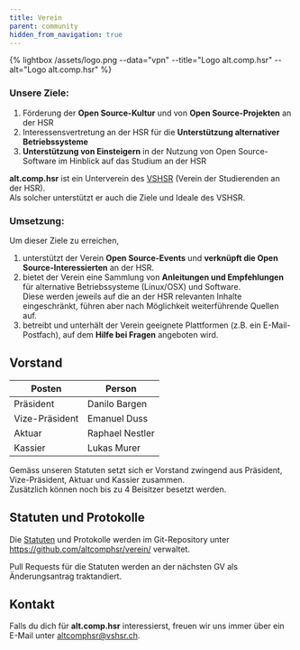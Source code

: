 ```yaml
---
title: Verein
parent: community
hidden_from_navigation: true
---
```


{% lightbox /assets/logo.png --data="vpn" --title="Logo alt.comp.hsr" --alt="Logo alt.comp.hsr" %}

### Unsere Ziele:

1. Förderung der **Open Source-Kultur** und von **Open Source-Projekten** an der HSR
2. Interessensvertretung an der HSR für die **Unterstützung alternativer Betriebssysteme**
3. **Unterstützung von Einsteigern** in der Nutzung von Open Source-Software im Hinblick auf das Studium an der HSR

**alt.comp.hsr** ist ein Unterverein des [VSHSR](http://www.vshsr.ch/) (Verein der Studierenden an der HSR).  
Als solcher unterstützt er auch die Ziele und Ideale des VSHSR.


### Umsetzung:

Um dieser Ziele zu erreichen,

1. unterstützt der Verein **Open Source-Events** und **verknüpft die Open Source-Interessierten** an der HSR.
2. bietet der Verein eine Sammlung von **Anleitungen und Empfehlungen** für alternative Betriebssysteme (Linux/OSX) und Software.  
   Diese werden jeweils auf die an der HSR relevanten Inhalte eingeschränkt, führen aber nach Möglichkeit weiterführende Quellen auf.
3. betreibt und unterhält der Verein geeignete Plattformen (z.B. ein E-Mail-Postfach), auf dem **Hilfe bei Fragen** angeboten wird.


## Vorstand

Posten | Person
------ | ------
Präsident | Danilo Bargen
Vize-Präsident | Emanuel Duss
Aktuar  | Raphael Nestler
Kassier | Lukas Murer

Gemäss unseren Statuten setzt sich er Vorstand zwingend aus Präsident, Vize-Präsident, Aktuar und Kassier zusammen.  
Zusätzlich können noch bis zu 4 Beisitzer besetzt werden.

## Statuten und Protokolle

Die [Statuten](/assets/verein/statuten.pdf) und Protokolle werden im Git-Repository unter <https://github.com/altcomphsr/verein/> verwaltet.

Pull Requests für die Statuten werden an der nächsten GV als Änderungsantrag traktandiert.

## Kontakt

Falls du dich für **alt.comp.hsr** interessierst, freuen wir uns immer über ein E-Mail unter <altcomphsr@vshsr.ch>.
